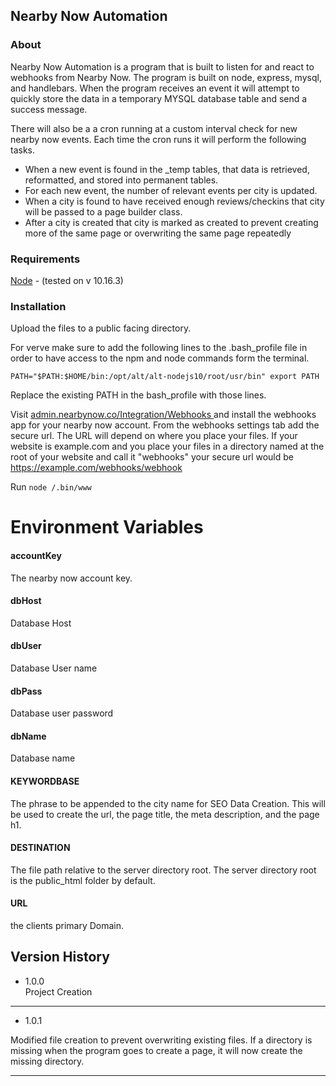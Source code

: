 Nearby Now Automation
---

### About

Nearby Now Automation is a program that is built to listen for and react to webhooks from Nearby Now.
The program is built on node, express, mysql, and handlebars.
When the program receives an event it will attempt to quickly store the data in a temporary MYSQL database table 
and send a success message. 

There will also be a a cron running at a custom interval check for new nearby now events. Each time the cron runs
it will perform the following tasks.


 - When a new event is found in the _temp tables, that data is retrieved, reformatted, and stored into permanent tables. 
 - For each new event, the number of relevant events per city is updated.
 - When a city is found to have received enough reviews/checkins that city will be passed to a page builder class.
 - After a city is created that city is marked as created to prevent creating more of the same page or overwriting the same page
 repeatedly

### Requirements

<a href="https://nodejs.org" target="_blank">Node</a> - (tested on v 10.16.3)

### Installation 

Upload the files to a public facing directory.

For verve make sure to add the following lines to the .bash_profile file in order to have access to the npm and node 
commands form the terminal.

`PATH="$PATH:$HOME/bin:/opt/alt/alt-nodejs10/root/usr/bin"
export PATH`

Replace the existing PATH in the bash_profile with those lines.

Visit 
<a href="https://admin.nearbynow.co/Integration/Webhooks" target="_blank">
admin.nearbynow.co/Integration/Webhooks
</a>
and install the webhooks app for your nearby now account.
From the webhooks settings tab add the secure url. The URL will depend on where you place your
files. If your website is example.com and you place your files in a directory named at the root of your website and call it "webhooks" your 
secure url would be https://example.com/webhooks/webhook

Run `node /.bin/www`

# Environment Variables

#### accountKey
The nearby now account key.
#### dbHost
Database Host
#### dbUser
Database User name
#### dbPass
Database user password
#### dbName
Database name
#### KEYWORDBASE
The phrase to be appended to the city name for SEO Data Creation. This will be used to create the url, 
the page title, the meta description, and the page h1.
#### DESTINATION
The file path relative to the server directory root. The server directory root is the public_html
folder by default.
#### URL 
the clients primary Domain.



## Version History

- 1.0.0  
Project Creation
---
- 1.0.1  

Modified file creation to prevent overwriting existing files.
If a directory is missing when the program goes to create a page, it will
now create the missing directory.

---